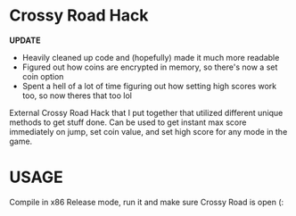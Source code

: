 # Crossy Road Hack

**UPDATE**
- Heavily cleaned up code and (hopefully) made it much more readable
- Figured out how coins are encrypted in memory, so there's now a set coin option
- Spent a hell of a lot of time figuring out how setting high scores work too, so now theres that too lol

External Crossy Road Hack that I put together that utilized different unique methods to get stuff done. Can be used to get instant max score immediately on jump, set coin value, and set high score for any mode in the game.

# USAGE
Compile in x86 Release mode, run it and make sure Crossy Road is open (:
